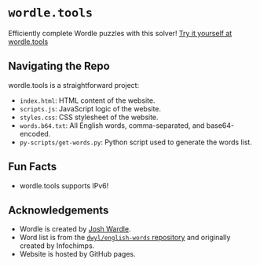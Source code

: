 # `wordle.tools`

Efficiently complete Wordle puzzles with this solver! [Try it yourself at wordle.tools](https://wordle.tools)

## Navigating the Repo

wordle.tools is a straightforward project:

* `index.html`: HTML content of the website.
* `scripts.js`: JavaScript logic of the website.
* `styles.css`: CSS stylesheet of the website.
* `words.b64.txt`: All English words, comma-separated, and base64-encoded.
* `py-scripts/get-words.py`: Python script used to generate the words list.

## Fun Facts

* wordle.tools supports IPv6!

## Acknowledgements

* Wordle is created by [Josh Wardle](https://www.powerlanguage.co.uk/).
* Word list is from the [`dwyl/english-words` repository](https://github.com/dwyl/english-words) and originally created by Infochimps.
* Website is hosted by GitHub pages.
